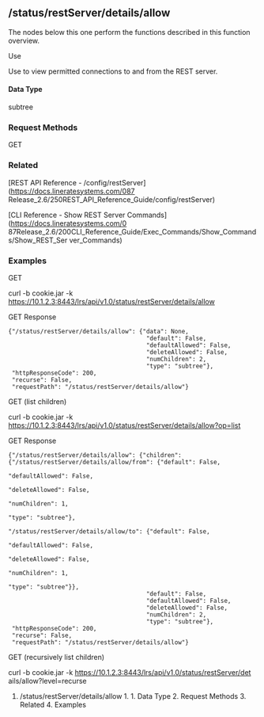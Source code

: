 ## /status/restServer/details/allow

The nodes below this one perform the functions described in this function
overview.

Use

Use to view permitted connections to and from the REST server.

#### Data Type

subtree

### Request Methods

GET

### Related

[REST API Reference - /config/restServer](https://docs.lineratesystems.com/087
Release_2.6/250REST_API_Reference_Guide/config/restServer)

[CLI Reference - Show REST Server Commands](https://docs.lineratesystems.com/0
87Release_2.6/200CLI_Reference_Guide/Exec_Commands/Show_Commands/Show_REST_Ser
ver_Commands)

### Examples

GET

curl -b cookie.jar -k
https://10.1.2.3:8443/lrs/api/v1.0/status/restServer/details/allow

GET Response

    
    {"/status/restServer/details/allow": {"data": None,
                                           "default": False,
                                           "defaultAllowed": False,
                                           "deleteAllowed": False,
                                           "numChildren": 2,
                                           "type": "subtree"},
     "httpResponseCode": 200,
     "recurse": False,
     "requestPath": "/status/restServer/details/allow"}
    

GET (list children)

curl -b cookie.jar -k
https://10.1.2.3:8443/lrs/api/v1.0/status/restServer/details/allow?op=list

GET Response

    
    {"/status/restServer/details/allow": {"children": {"/status/restServer/details/allow/from": {"default": False,
                                                                                                    "defaultAllowed": False,
                                                                                                    "deleteAllowed": False,
                                                                                                    "numChildren": 1,
                                                                                                    "type": "subtree"},
                                                         "/status/restServer/details/allow/to": {"default": False,
                                                                                                  "defaultAllowed": False,
                                                                                                  "deleteAllowed": False,
                                                                                                  "numChildren": 1,
                                                                                                  "type": "subtree"}},
                                           "default": False,
                                           "defaultAllowed": False,
                                           "deleteAllowed": False,
                                           "numChildren": 2,
                                           "type": "subtree"},
     "httpResponseCode": 200,
     "recurse": False,
     "requestPath": "/status/restServer/details/allow"}
    

GET (recursively list children)

curl -b cookie.jar -k https://10.1.2.3:8443/lrs/api/v1.0/status/restServer/det
ails/allow?level=recurse

  1. /status/restServer/details/allow
    1.       1. Data Type
    2. Request Methods
    3. Related
    4. Examples

